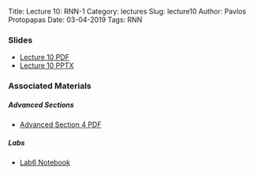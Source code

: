 Title: Lecture 10: RNN-1
Category: lectures
Slug: lecture10
Author: Pavlos Protopapas
Date: 03-04-2019
Tags: RNN



### Slides

- [Lecture 10 PDF]({attach}presentation/cs109b_lecture10_RNN.pdf)
- [Lecture 10 PPTX]({attach}presentation/cs109b_lecture10_RNN.pptx)



### Associated Materials
##### Advanced Sections
- [Advanced Section 4 PDF]({static}../../a-section/a-sec4/presentation/cs109b_asec4_slides_rnns.pdf)

##### Labs
- [Lab6 Notebook]({filename}../../labs/lab6/cs109b-lab6-rnn.ipynb)


